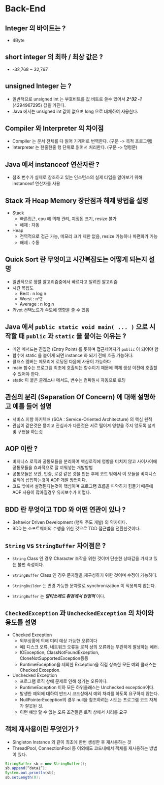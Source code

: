 # Back-End

## Integer 의 바이트는 ?

* 4Byte

## short integer 의 최하 / 최상 값은 ?

* -32,768 ~ 32,767

## unsigned Integer 는 ?

* 일반적으로 unsigned int 는 부호비트를 값 비트로 쓸수 있어서 _**2^32 -1**_ (4294967295) 값을 가진다.
* Java 에서는 unsigned int 값이 없으며 long 으로 대체하여 사용한다.

## Compiler 와 Interpreter 의 차이점

* Compiler 는 문서 전체를 다 읽어 기계어로 번역한다. (구문 -> 목적 프로그램)
* Interpreter 는 한줄한줄 행 단위로 읽어서 처리한다. (구문 -> 명령문)

## Java 에서 instanceof 연산자란 ?

* 참조 변수가 실제로 참조하고 있는 인스턴스의 실제 타입을 알아보기 위해 instanceof 연산자를 사용

## Stack 과 Heap Memory 장단점과 해제 방법을 설명

* Stack
  * 빠른접근, cpu 에 의해 관리, 지정된 크기, resize 불가
  * 해제 : 자동
* Heap
  * 전역적으로 접근 가능, 메모리 크기 제한 없음, resize 가능하나 파편화가 가능
  * 해제 : 수동

## Quick Sort 란 무엇이고 시간복잡도는 어떻게 되는지 설명

* 일반적으로 정렬 알고리즘중에서 빠르다고 알려진 알고리즘
* 시간 복잡도
  * Best : n log n
  * Worst : n^2
  * Average : n log n
* Pivot 선택노드가 속도에 영향을 줄 수 있음

## Java 에서 `public static void main( ... )` 으로 시작할 때 `public` 과 `static` 을 붙이는 이유는 ?

* 메인 메서드는 진입점 (Entry Point) 를 뜻하며 접근제어자가 `public` 이 되어야 함
* 함수에 static 을 붙이게 되면 instance 화 되기 전에 호출 가능하다.
* 클래스 멤버는 메모리에 로딩된 다음에 사용이 가능하다
* main 함수는 프로그램 최초에 호출되는 함수이기 때문에 객체 생성 이전에 호출할 수 있어야 한다.
* static 이 붙은 클래스나 메서드, 변수는 컴파일시 자동으로 로딩

## 관심의 분리 (Separation Of Concern) 에 대해 설명하고 예를 들어 설명

* 서비스 지향 아키텍쳐 (SOA : Service-Oriented Architecture) 의 핵심 원칙
* 관심이 같은것은 뭉치고 관심사가 다른것은 서로 떨어져 영향을 주지 않도록 설계 및 구현을 하는것

## AOP 이란 ?

* 비지니스 로직과 공통모듈을 분리하여 핵심로직에 영향을 미치지 않고 사이사이에 공통모듈을 효과적으로 잘 끼워넣는 개발방법
* 공통모듈은 보안, 인증, 로깅 같은 것을 만든 후에 코드 밖에서 이 모듈을 비지니스 로직에 삽입하는것이 AOP 개발 방법이다.
* 코드 밖에서 설정된다는것이 핵심이며 프로그램 흐름을 파악하기 힘들기 때문에 AOP 사용이 많아질경우 유지보수가 어렵다.

## BDD 란 무엇이고 TDD 와 어떤 연관이 있나 ?

* Behavior Driven Development (행위 주도 개발) 의 약자이다.
* BDD 는 소프트웨어의 수행을 위한 것으로 TDD 접근법을 전환한것이다.

## `String` vs `StringBuffer` 차이점은 ?

* `String` Class 인 경우 Character 조작을 위한 것이며 단순한 상태값을 가지고 있는 불변 속성이다.
* `StringBuffer` Class 인 경우 문자열을 재구성하기 위한 것이며 수정이 가능하다.

* `StringBuilder` 는 변경 가능한 문자열로 synchronization 이 적용되지 않는다.
* `StringBuffer` 는 _**멀티쓰레드 환경에서 안정적**_ 이다.

## `CheckedException` 과 `UncheckedException` 의 차이와 용도를 설명

* Checked Exception
  * 외부상황에 의해 미리 예상 가능한 오류이다
  * 예) 디스크 오류, 네트워크 오류등 로직 상의 오류와는 무관하게 발생하는 에러.
  * IOException, ClassNotFoundException, CloneNotSupportedException등등
  * RuntimeException을 제외한 Exception을 직접 상속한 모든 예외 클래스는 Checked Exception.
* Unchecked Exception
  * 프로그램 로직 상에 문제로 인해 생기는 오류이다.
  * RuntimeException 이하 모든 하위클래스는 Unchecked exception이다.
  * 발생한 예외에 대하여 반드시 코드상에서 예외 처리를 하도록 요구하지 않는다.
  * NullPointerException의 경우 null을 참조하려는 시도는 프로그램 코드 자체가 잘못된 것.
  * 이런 예방 할 수 없는 오류 조건들은 로직 상에서 처리를 요구

## 객체 재사용이란 무엇인가 ?

* Singleton Instance 와 같이 최초에 한번 생성한 후 재사용하는 것
* ThreadPool, ConnectionPool 등 이외에도 코드내에서 객체를 재사용하는 방법이 있다.

```java
StringBuffer sb = new StringBuffer();
sb.append(“data1”);
System.out.println(sb);
sb.setLength(0);
```